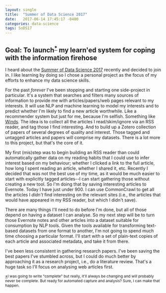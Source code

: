 ```yaml
---
layout: single
title:  "Summer of Data Science 2017"
date:   2017-06-14 17:45:17 -0400
categories: data-science
tags: SoDS17
---
```

Goal: To launch<sup id="fnr1"><a href="#fn1">*</a></sup> my learn'ed system for coping with the information firehose
-----
I heard about the [Summer of Data Science 2017](https://www.becomingadatascientist.com/2017/05/29/summer-of-data-science-2017/) recently and decided to join in. I like learning by doing so I chose a personal project as the focus of my efforts to enhance my data science skills.

For the past *forever* I've been stopping and starting one side-project in particular. It's a system that searches and filters many sources of information to provide me with articles/papers/web pages relevant to my interests. It will use NLP and machine learning to model my interests and to predict whether I'm likely to find a new article worthwhile. Like a recommender system but just for me, because I'm selfish. Something like [Winds](https://winds.getstream.io/). The idea is to collect all the articles I read/skim/ignore via an RSS reader, and tag those I find interesting. And to build up a Zotero collection of papers of several degrees of quality and interest. Those tagged and untagged articles and papers will comprise my datasets. There is a lot more to this project, but that's the core of it.

My first (mis)step was to begin building an RSS reader than could automatically gather data on my reading habits that I could use to infer interest based on my behaviour; whether I clicked a link to the full article, how long I spent reading an article, whether I shared it, etc. Recently I decided that was not the best use of my time, as it would be much easier to start with explicitly tagged articles--I can start gathering those without creating a new tool. So I'm doing that by saving interesting articles to Evernote. Today I have just under 900. I can use CommonCrawl to get all the articles I *didn't* find interesting on the relevant sites (i.e., the articles that would have appeared in my RSS reader, but which I didn't save).

There are many things I'll need to do before I'm done, but all of those depend on having a dataset I can analyse. So my next step will be to turn those Evernote notes and other articles into a dataset suitable for consumption by NLP tools. Given the tools available for transforming text-based datasets from one format to another, I'm not going to spend much time choosing a particular format. I'll start with a set of plain-text copies of each article and associated metadata, and take it from there.

I've been less consistent in gathering research papers. I've been saving the best papers I've stumbled across, but I could do much better by approaching it as a research project, i.e., do a literature review. That's a huge task so I'll focus on analysing web articles first.

<p style="font-size:12px" id="fn1"><a href="#fnr1">*</a>I was going to write "complete" but really, it'll always be changing and will probably never be complete. But ready for automated capture and analysis? Sure, I can make that happen.</p>
